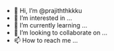 - 👋 Hi, I’m @prajiththkkku
- 👀 I’m interested in ...
- 🌱 I’m currently learning ...
- 💞️ I’m looking to collaborate on ...
- 📫 How to reach me ...

<!---
prajiththkkku/prajiththkkku is a ✨ special ✨ repository because its `README.md` (this file) appears on your GitHub profile.
You can click the Preview link to take a look at your changes.
--->
